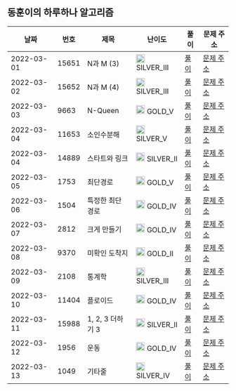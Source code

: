 
## 동훈이의 하루하나 알고리즘
|날짜|번호|제목|난이도|풀이|문제 주소|
|----|---|----|----|---|----|
|2022-03-01|15651|N과 M (3)|<img src="https://static.solved.ac/tier_small/8.svg" width="20" height="20" /> SILVER_III|[풀이](https://github.com/AnA-algorithm/2022-algorithm-study/blob/main/신동훈//백준15651.java)|[문제 주소](https://www.acmicpc.net/problem/15651)|
|2022-03-02|15652|N과 M (4)|<img src="https://static.solved.ac/tier_small/8.svg" width="20" height="20" /> SILVER_III|[풀이](https://github.com/AnA-algorithm/2022-algorithm-study/blob/main/신동훈/백트래킹/백준15652.java)|[문제 주소](https://www.acmicpc.net/problem/15652)|
|2022-03-03|9663|N-Queen|<img src="https://static.solved.ac/tier_small/11.svg" width="20" height="20" /> GOLD_V|[풀이](https://github.com/AnA-algorithm/2022-algorithm-study/blob/main/신동훈//백준9663.java)|[문제 주소](https://www.acmicpc.net/problem/9663)|
|2022-03-04|11653|소인수분해|<img src="https://static.solved.ac/tier_small/6.svg" width="20" height="20" /> SILVER_V|[풀이](https://github.com/AnA-algorithm/2022-algorithm-study/blob/main/신동훈//백준11653.java)|[문제 주소](https://www.acmicpc.net/problem/11653)|
|2022-03-04|14889|스타트와 링크|<img src="https://static.solved.ac/tier_small/9.svg" width="20" height="20" /> SILVER_II|[풀이](https://github.com/AnA-algorithm/2022-algorithm-study/blob/main/신동훈//백준14889.java)|[문제 주소](https://www.acmicpc.net/problem/14889)|
|2022-03-05|1753|최단경로|<img src="https://static.solved.ac/tier_small/11.svg" width="20" height="20" /> GOLD_V|[풀이](https://github.com/AnA-algorithm/2022-algorithm-study/blob/main/신동훈//백준1753.java)|[문제 주소](https://www.acmicpc.net/problem/1753)|
|2022-03-06|1504|특정한 최단 경로|<img src="https://static.solved.ac/tier_small/12.svg" width="20" height="20" /> GOLD_IV|[풀이](https://github.com/AnA-algorithm/2022-algorithm-study/blob/main/신동훈//백준1504.java)|[문제 주소](https://www.acmicpc.net/problem/1504)|
|2022-03-07|2812|크게 만들기|<img src="https://static.solved.ac/tier_small/12.svg" width="20" height="20" /> GOLD_IV|[풀이](https://github.com/AnA-algorithm/2022-algorithm-study/blob/main/신동훈//백준2812.java)|[문제 주소](https://www.acmicpc.net/problem/2812)|
|2022-03-08|9370|미확인 도착지|<img src="https://static.solved.ac/tier_small/14.svg" width="20" height="20" /> GOLD_II|[풀이](https://github.com/AnA-algorithm/2022-algorithm-study/blob/main/신동훈//백준9370.java)|[문제 주소](https://www.acmicpc.net/problem/9370)|
|2022-03-09|2108|통계학|<img src="https://static.solved.ac/tier_small/8.svg" width="20" height="20" /> SILVER_III|[풀이](https://github.com/AnA-algorithm/2022-algorithm-study/blob/main/신동훈//백준2108.java)|[문제 주소](https://www.acmicpc.net/problem/2108)|
|2022-03-10|11404|플로이드|<img src="https://static.solved.ac/tier_small/12.svg" width="20" height="20" /> GOLD_IV|[풀이](https://github.com/AnA-algorithm/2022-algorithm-study/blob/main/신동훈//백준11404.java)|[문제 주소](https://www.acmicpc.net/problem/11404)|
|2022-03-11|15988|1, 2, 3 더하기 3|<img src="https://static.solved.ac/tier_small/9.svg" width="20" height="20" /> SILVER_II|[풀이](https://github.com/AnA-algorithm/2022-algorithm-study/blob/main/신동훈//백준15988.java)|[문제 주소](https://www.acmicpc.net/problem/15988)|
|2022-03-12|1956|운동|<img src="https://static.solved.ac/tier_small/12.svg" width="20" height="20" /> GOLD_IV|[풀이](https://github.com/AnA-algorithm/2022-algorithm-study/blob/main/신동훈//백준1956.java)|[문제 주소](https://www.acmicpc.net/problem/1956)|
|2022-03-13|1049|기타줄|<img src="https://static.solved.ac/tier_small/7.svg" width="20" height="20" /> SILVER_IV|[풀이](https://github.com/AnA-algorithm/2022-algorithm-study/blob/main/신동훈//백준1049.java)|[문제 주소](https://www.acmicpc.net/problem/1049)|
